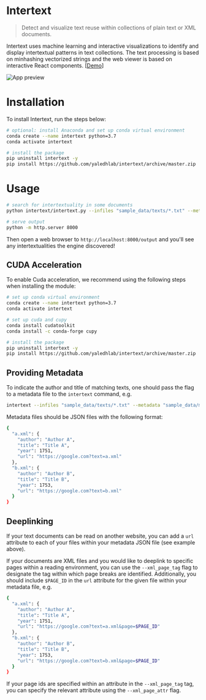 # Intertext

> Detect and visualize text reuse within collections of plain text or XML documents.

Intertext uses machine learning and interactive visualizations to identify and display intertextual patterns in text collections. The text processing is based on minhashing vectorized strings and the web viewer is based on interactive React components. [[Demo](https://duhaime.s3.amazonaws.com/yale-dh-lab/intertext/output/index.html)]

![App preview](/docs/preview.png?raw=true)

# Installation

To install Intertext, run the steps below:

```bash
# optional: install Anaconda and set up conda virtual environment
conda create --name intertext python=3.7
conda activate intertext

# install the package
pip uninstall intertext -y
pip install https://github.com/yaledhlab/intertext/archive/master.zip
```

# Usage

```bash
# search for intertextuality in some documents
python intertext/intertext.py --infiles "sample_data/texts/*.txt" --metadata "sample_data/metadata.json"  --verbose --update_client

# serve output
python -m http.server 8000
```

Then open a web browser to `http://localhost:8000/output` and you'll see any intertextualities the engine discovered!

## CUDA Acceleration

To enable Cuda acceleration, we recommend using the following steps when installing the module:

```bash
# set up conda virtual environment
conda create --name intertext python=3.7
conda activate intertext

# set up cuda and cupy
conda install cudatoolkit
conda install -c conda-forge cupy

# install the package
pip uninstall intertext -y
pip install https://github.com/yaledhlab/intertext/archive/master.zip
```

## Providing Metadata

To indicate the author and title of matching texts, one should pass the flag to a metadata file to the `intertext` command, e.g.

```bash
intertext --infiles "sample_data/texts/*.txt" --metadata "sample_data/metadata.json"
```

Metadata files should be JSON files with the following format:

```bash
{
  "a.xml": {
    "author": "Author A",
    "title": "Title A",
    "year": 1751,
    "url": "https://google.com?text=a.xml"
  },
  "b.xml": {
    "author": "Author B",
    "title": "Title B",
    "year": 1753,
    "url": "https://google.com?text=b.xml"
  }
}
```

## Deeplinking

If your text documents can be read on another website, you can add a `url` attribute to each of your files within your metadata JSON file (see example above).

If your documents are XML files and you would like to deeplink to specific pages within a reading environment, you can use the `--xml_page_tag` flag to designate the tag within which page breaks are identified. Additionally, you should include `$PAGE_ID` in the `url` attribute for the given file within your metadata file, e.g.

```bash
{
  "a.xml": {
    "author": "Author A",
    "title": "Title A",
    "year": 1751,
    "url": "https://google.com?text=a.xml&page=$PAGE_ID"
  },
  "b.xml": {
    "author": "Author B",
    "title": "Title B",
    "year": 1753,
    "url": "https://google.com?text=b.xml&page=$PAGE_ID"
  }
}
```

If your page ids are specified within an attribute in the `--xml_page_tag` tag, you can specify the relevant attribute using the `--xml_page_attr` flag.
